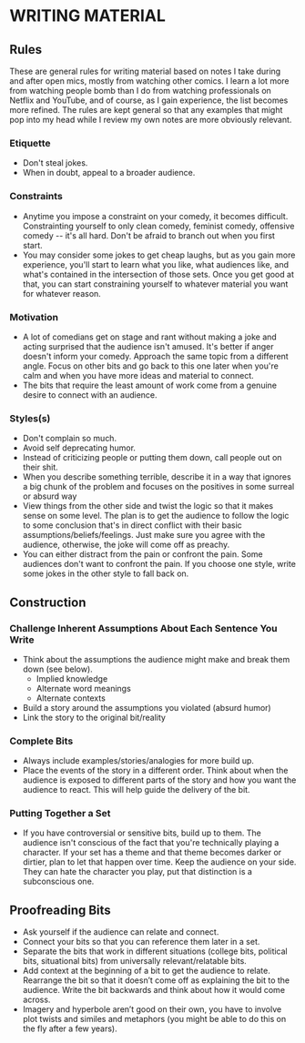 # WRITING MATERIAL

## Rules

These are general rules for writing material based on notes I take during and after open mics, mostly from watching other comics. I learn a lot more from watching people bomb than I do from watching professionals on Netflix and YouTube, and of course, as I gain experience, the list becomes more refined. The rules are kept general so that any examples that might pop into my head while I review my own notes are more obviously relevant.

### Etiquette

- Don't steal jokes.
- When in doubt, appeal to a broader audience.

### Constraints

- Anytime you impose a constraint on your comedy, it becomes difficult. Constrainting yourself to only clean comedy, feminist comedy, offensive comedy -- it's all hard. Don't be afraid to branch out when you first start.
- You may consider some jokes to get cheap laughs, but as you gain more experience, you'll start to learn what you like, what audiences like, and what's contained in the intersection of those sets. Once you get good at that, you can start constraining yourself to whatever material you want for whatever reason.

### Motivation

- A lot of comedians get on stage and rant without making a joke and acting surprised that the audience isn't amused. It's better if anger doesn't inform your comedy. Approach the same topic from a different angle. Focus on other bits and go back to this one later when you're calm and when you have more ideas and material to connect.
- The bits that require the least amount of work come from a genuine desire to connect with an audience.

### Styles(s)

- Don't complain so much.
- Avoid self deprecating humor.
- Instead of criticizing people or putting them down, call people out on their shit.
- When you describe something terrible, describe it in a way that ignores a big chunk of the problem and focuses on the positives in some surreal or absurd way
- View things from the other side and twist the logic so that it makes sense on some level. The plan is to get the audience to follow the logic to some conclusion that's in direct conflict with their basic assumptions/beliefs/feelings. Just make sure you agree with the audience, otherwise, the joke will come off as preachy.
- You can either distract from the pain or confront the pain. Some audiences don't want to confront the pain. If you choose one style, write some jokes in the other style to fall back on.

## Construction

### Challenge Inherent Assumptions About Each Sentence You Write

- Think about the assumptions the audience might make and break them down (see below).
  - Implied knowledge
  - Alternate word meanings
  - Alternate contexts
- Build a story around the assumptions you violated (absurd humor)
- Link the story to the original bit/reality

### Complete Bits

- Always include examples/stories/analogies for more build up.
- Place the events of the story in a different order. Think about when the audience is exposed to different parts of the story and how you want the audience to react. This will help guide the delivery of the bit.

### Putting Together a Set

- If you have controversial or sensitive bits, build up to them. The audience isn't conscious of the fact that you're technically playing a character. If your set has a theme and that theme becomes darker or dirtier, plan to let that happen over time. Keep the audience on your side. They can hate the character you play, put that distinction is a subconscious one.

## Proofreading Bits

- Ask yourself if the audience can relate and connect.
- Connect your bits so that you can reference them later in a set.
- Separate the bits that work in different situations (college bits, political bits, situational bits) from universally relevant/relatable bits.
- Add context at the beginning of a bit to get the audience to relate. Rearrange the bit so that it doesn’t come off as explaining the bit to the audience. Write the bit backwards and think about how it would come across.
- Imagery and hyperbole aren’t good on their own, you have to involve plot twists and similes and metaphors (you might be able to do this on the fly after a few years).
